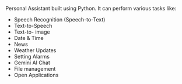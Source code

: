 Personal Assistant built using Python. It can perform various tasks like:
- Speech Recognition (Speech-to-Text)
- Text-to-Speech
- Text-to- image
- Date & Time
- News
- Weather Updates
- Setting Alarms
- Gemini AI Chat
- File management
- Open Applications
  
